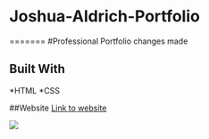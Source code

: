 # Joshua-Aldrich-Portfolio

=======
#Professional Portfolio changes made

## Built With

*HTML
*CSS

##Website
[Link to website](https://joshuaaldrich.github.io/Joshua-Portfolio/)

![](https://github.com/JoshuaAldrich/Joshua-Portfolio/blob/main/updatedscreen.png)
